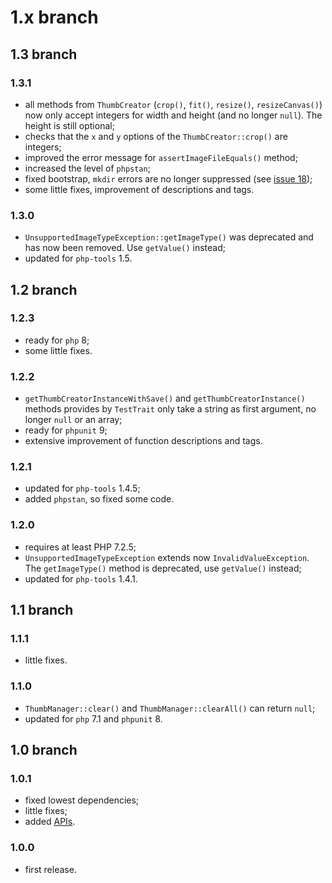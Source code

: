 # 1.x branch
## 1.3 branch
### 1.3.1
* all methods from `ThumbCreator` (`crop()`, `fit()`, `resize()`, `resizeCanvas()`)
    now only accept integers for width and height (and no longer `null`). The
    height is still optional;
* checks that the `x` and `y` options of the `ThumbCreator::crop()` are integers;
* improved the error message for `assertImageFileEquals()` method;
* increased the level of `phpstan`;
* fixed bootstrap, `mkdir` errors are no longer suppressed
    (see [issue 18](//github.com/mirko-pagliai/php-thumber/issues/18));
* some little fixes, improvement of descriptions and tags.

### 1.3.0
* `UnsupportedImageTypeException::getImageType()` was deprecated and has now been
    removed. Use `getValue()` instead;
* updated for `php-tools` 1.5.

## 1.2 branch
### 1.2.3
* ready for `php` 8;
* some little fixes.

### 1.2.2
* `getThumbCreatorInstanceWithSave()` and `getThumbCreatorInstance()` methods
    provides by `TestTrait` only take a string as first argument, no longer `null`
    or an array;
* ready for `phpunit` 9;
* extensive improvement of function descriptions and tags.

### 1.2.1
* updated for `php-tools` 1.4.5;
* added `phpstan`, so fixed some code.

### 1.2.0
* requires at least PHP 7.2.5;
* `UnsupportedImageTypeException` extends now `InvalidValueException`. The
    `getImageType()` method is deprecated, use `getValue()` instead;
* updated for `php-tools` 1.4.1.

## 1.1 branch
### 1.1.1
* little fixes.

### 1.1.0
* `ThumbManager::clear()` and `ThumbManager::clearAll()` can return `null`;
* updated for `php` 7.1 and `phpunit` 8.

## 1.0 branch
### 1.0.1
* fixed lowest dependencies;
* little fixes;
* added [APIs](//mirko-pagliai.github.io/php-thumber).

### 1.0.0
* first release.
